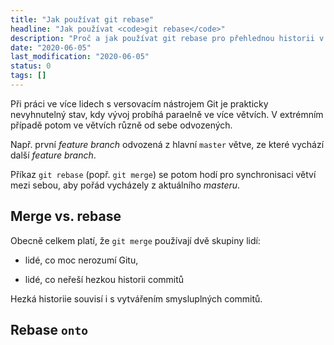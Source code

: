 ```yaml
---
title: "Jak používat git rebase"
headline: "Jak používat <code>git rebase</code>"
description: "Proč a jak používat git rebase pro přehlednou historii v Gitu."
date: "2020-06-05"
last_modification: "2020-06-05"
status: 0
tags: []
---
```


Při práci ve více lidech s versovacím nástrojem Git je prakticky nevyhnutelný stav, kdy vývoj probíhá paraelně ve více větvích. V extrémním případě potom ve větvích různě od sebe odvozených.

Např. první *feature branch* odvozená z hlavní `master` větve, ze které vychází další *feature branch*. 

Příkaz `git rebase` (popř. `git merge`) se potom hodí pro synchronisaci větví mezi sebou, aby pořád vycházely z aktuálního *masteru*.

## Merge vs. rebase

Obecně celkem platí, že `git merge` používají dvě skupiny lidí:

  - lidé, co moc nerozumí Gitu,

  - lidé, co neřeší hezkou historii commitů

Hezká historiie souvisí i s vytvářením smysluplných commitů.

## Rebase `onto`